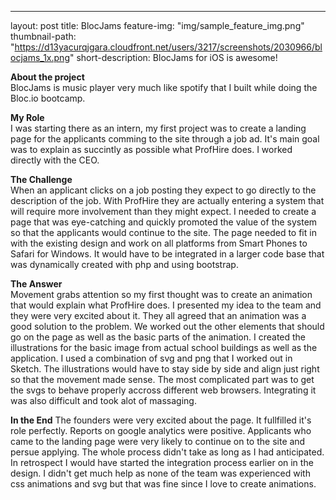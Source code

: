 ---
layout: post
title: BlocJams
feature-img: "img/sample_feature_img.png"
thumbnail-path: "https://d13yacurqjgara.cloudfront.net/users/3217/screenshots/2030966/blocjams_1x.png"
short-description: BlocJams for iOS is awesome!



**About the project**  
BlocJams is music player very much like spotify that I built while doing the Bloc.io bootcamp.
  
**My Role**  
I was  starting there as an intern, my first project was to create a landing page for the applicants comming to the site through a job ad. 
It's main goal was to explain as succintly as possible what ProfHire does. I worked directly with the CEO.
 
 **The Challenge**  
 When an applicant clicks on a job posting they expect to go directly to the description of the job. With ProfHire they are actually entering a system that will require more involvement than they might expect. I needed to create a page that was eye-catching and quickly promoted the value of the system so that the applicants would continue to the site.  The page needed to fit in with the existing design and work on all platforms from Smart Phones to Safari for Windows. It would have to be integrated in a larger code base that was dynamically created with php and using bootstrap.
 
**The Answer**  
Movement grabs attention so my first thought was to create an animation that would explain what ProfHire does.
I presented my idea to the team and they were very excited about it. They all agreed that an animation was a good solution to the problem. 
We worked out the other elements that should go on the page as well as the basic parts of the animation.
I created the illustrations for the basic image from actual school buildings as well as the application. I used a combination of svg and png that I worked out in Sketch.
The illustrations would have to stay side by side and align just right so that the movement made sense.
The most complicated part was to get the svgs to behave properly accross different web browsers. Integrating it was also difficult and took alot of massaging.
 
 **In the End**
 The founders were very excited about the page. It fullfilled it's role perfectly. Reports on google analytics were positive. Applicants who came to the landing page were very likely to continue on to the site and persue applying. The whole process didn't take as long as I had anticipated. In retrospect I would have started the integration process earlier on in the design. I didn't get much help as none of the team was experienced with css animations and svg but that was fine since I love to create animations.
